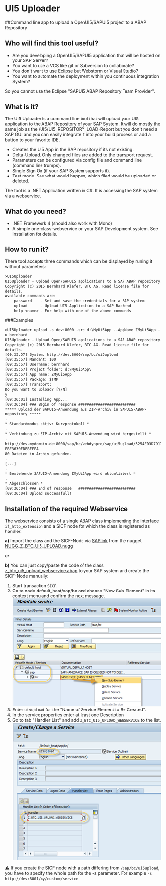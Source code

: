 # UI5 Uploader
##Command line app to upload a OpenUI5/SAPUI5 project to a ABAP Repository

## Who will find this tool useful?
* Are you developing a OpenUI5/SAPUI5 application that will be hosted on your SAP Server?
* You want to use a VCS like git or Subversion to collaborate?
* You don't want to use Eclipse but Webstorm or Visual Studio?
* You want to automate the deployment within you continuous integration System? 

So you cannot use the Eclipse "SAPUI5 ABAP Repository Team Provider".

## What is it?
The UI5 Uploader is a command line tool that will upload your UI5 application to the ABAP Repository of your SAP System.
It will do mostly the same job as the /UI5/UI5_REPOSITORY_LOAD-Report but you don't need a SAP GUI 
and you can easily integrate it into your build process or add a button to your favorite IDE.
* Creates the UI5 App in the SAP repository if its not existing. 
* Delta-Upload. Only changed files are added to the transport request.
* Parameters can be configured via config file and command line (command line trumps).
* Single Sign On (if your SAP System supports it).
* Test mode. See what would happen, which filed would be uploaded or deleted.

The tool is a .NET Application written in  C#. It is accessing the SAP system via a webservice. 

## What do you need?
* .NET Framework 4 (should also work with Mono)
* A simple one-class-webservice on your SAP Development system. See Installation for details.

## How to run it?
There tool accepts three commands which can be displayed by runing it without parameters:
```
>UI5Uploader
UI5Uploader - Upload Open/SAPUI5 applications to a SAP ABAP repository
Copyright (c) 2015 Bernhard Klefer, BTC AG. Read license file for details.
Available commands are:
    password    - Set and save the credentials for a SAP system
    upload      - Upload UI5 Application to a SAP Backend
    help <name> - For help with one of the above commands
```

###Examples

```
>UI5Uploader upload -s dev:8000 -src d:\MyUi5App --AppName ZMyUi5App -u bernhard
UI5Uploader - Upload Open/SAPUI5 applications to a SAP ABAP repository
Copyright (c) 2015 Bernhard Klefer, BTC AG. Read license file for details.
[09:35:57] System: http://dev:8000/sap/bc/ui5upload
[09:35:57] Mandant: 100
[09:35:57] Username: bernhard
[09:35:57] Project folder: d:\MyUi5App\
[09:35:57] App name: ZMyUi5App
[09:35:57] Package: $TMP
[09:35:57] Transport: 
Do you want to upload? [Y/N]
y
[09:36:01] Installing App...
[09:36:04] ### Begin of response ##########################
***** Upload der SAPUI5-Anwendung aus ZIP-Archiv in SAPUI5-ABAP-Repository *****
.
* Standardmodus aktiv: Kurzprotokoll *
.
* Verbindung zu ZIP-Archiv mit SAPUI5-Anwendung wird hergestellt *
. http://dev.mydomain.de:8000/sap/bc/webdynpro/sap/ui5upload/5254ED3D79171EE4B
FBF3630FDBBFFFA
80 Dateien in Archiv gefunden.
.
[...]
.
* Bestehende SAPUI5-Anwendung ZMyUi5App wird aktualisiert *
.
* Abgeschlossen *
[09:36:04] ### End of response   ##########################
[09:36:04] Upload successfull!
```

## Installation of the required Webservice 
The webservice consists of a single ABAP class implementing the interface `if_http_extension` 
and a SICF node for which the class is registered as handler. 

**a)**
Import the class and the SICF-Node via 
[SAPlink](http://wiki.scn.sap.com/wiki/display/ABAP/SAPlink+User+Documentation) from the nugget 
[NUGG_Z_BTC_UI5_UPLOAD.nugg](https://github.com/kleferbe/ui5uploader/blob/master/NUGG_Z_BTC_UI5_UPLOAD.nugg)

*or*

**b)** 
You can just copy/paste the code of the class 
[z_btc_ui5_upload_webservice.abap](https://github.com/kleferbe/ui5uploader/blob/master/z_btc_ui5_upload_webservice.abap) 
to your SAP system and create the SICF-Node manually:

1. Start transaction `SICF`.
2. Go to node default_host/sap/bc and choose "New Sub-Element" in its context menu and confirm the next message.
![SICF node tree](doc/SICF.png)
3. Enter `ui5upload` for the "Name of Service Element to Be Created".
4. In the service properties enter at least one Description.
5. Go to tab "Handler List" and add `Z_BTC_UI5_UPLOAD_WEBSERVICE` to the list.
![SICF service handlerlist](doc/SICF_service_properties.png) 

:warning: If you create the SICF node with a path differing from `/sap/bc/ui5upload`, 
you have to specify the whole path for the -s parameter. For example `-s http://dev:8001/my/custom/service`